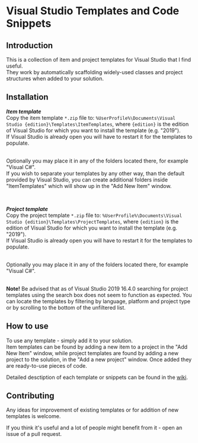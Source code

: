 # Visual Studio Templates and Code Snippets

## Introduction
This is a collection of item and project templates for Visual Studio that I find useful.
<br/>They work by automatically scaffolding widely-used classes and project structures when added to your solution.

## Installation
_**Item template**_
<br/>Copy the item template `*.zip` file to:
`%UserProfile%\Documents\Visual Studio {edition}\Templates\ItemTemplates`, where `{edition}` is the edition of Visual Studio for which you want to install the template (e.g. "2019").
<br/>If Visual Studio is already open you will have to restart it for the templates to populate.

<br/>Optionally you may place it in any of the folders located there, for example "Visual C#".
<br/>If you wish to separate your templates by any other way, than the default provided by Visual Studio, you can create additional folders inside "ItemTemplates" which will show up in the "Add New Item" window.

<br/>

_**Project template**_
<br/>Copy the project template `*.zip` file to:
`%UserProfile%\Documents\Visual Studio {edition}\Templates\ProjectTemplates`, where `{edition}` is the edition of Visual Studio for which you want to install the template (e.g. "2019").
<br/>If Visual Studio is already open you will have to restart it for the templates to populate.

<br/>Optionally you may place it in any of the folders located there, for example "Visual C#".

<br/>**Note!** Be advised that as of Visual Studio 2019 16.4.0 searching for project templates using the search box does not seem to function as expected. You can locate the templates by filtering by language, platform and project type or by scrolling to the bottom of the unfiltered list.

## How to use
To use any template - simply add it to your solution.
<br/>Item templates can be found by adding a new item to a project in the "Add New Item" window, while project templates are found by adding a new project to the solution, in the "Add a new project" window. Once added they are ready-to-use pieces of code.

Detailed desctiption of each template or snippets can be found in the [wiki][1].

## Contributing
Any ideas for improvement of existing templates or for addition of new templates is welcome.

If you think it's useful and a lot of people might benefit from it - open an issue of a pull request.

[1]: https://github.com/IvanStoychev/Visual-Studio-Templates-and-Snippets/wiki
